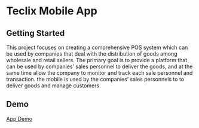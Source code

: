 # Teclix Mobile App

## Getting Started

This project focuses on creating a comprehensive POS system which can be used by
companies that deal with the distribution of goods among wholesale and retail sellers.
The primary goal is to provide a platform that can be used by companies’ sales
personnel to deliver the goods, and at the same time allow the company to monitor
and track each sale personnel and transaction. the mobile is used by the companies’ sales personnels to to deliver goods and manage customers.

## Demo
 [App Demo](https://drive.google.com/file/d/1Kq-QjHo84_Ku9AT-l2VBxInseJElkUtA/view?usp=sharing)
